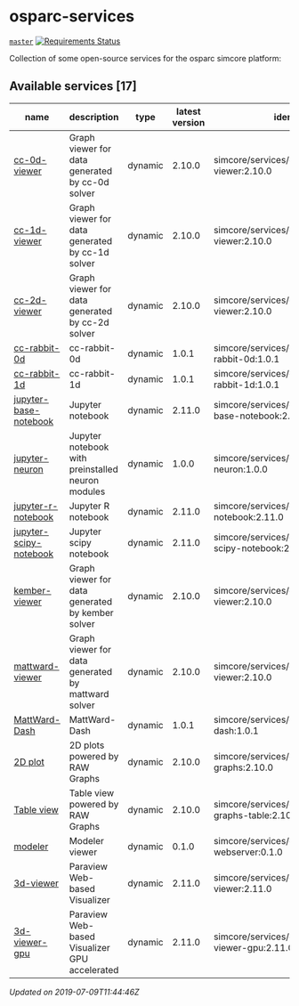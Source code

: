 # osparc-services

<!-- NOTE: when branched replace `master` in urls -->
[`master`](https://github.com/itisfoundation/osparc-services/tree/master)
[![Requirements Status](https://requires.io/github/ITISFoundation/osparc-services/requirements.svg?branch=master)](https://requires.io/github/ITISFoundation/osparc-services/requirements/?branch=master)

Collection of some open-source services for the osparc simcore platform:








<!-- TOC_BEGIN -->
<!-- Automaticaly produced by scripts/auto-doc/create-toc.py on 2019-07-09T11:44:46Z -->
## Available services [17]
|                                   name                                    |                     description                      |   type    |  latest version  |                        identifier                        |
|---------------------------------------------------------------------------|------------------------------------------------------|-----------|------------------|----------------------------------------------------------|
|  [cc-0d-viewer](services/dy-2Dgraph/use-cases/cc)                         |  Graph viewer for data generated by cc-0d solver     |  dynamic  |  2.10.0          |  simcore/services/dynamic/cc-0d-viewer:2.10.0            |
|  [cc-1d-viewer](services/dy-2Dgraph/use-cases/cc)                         |  Graph viewer for data generated by cc-1d solver     |  dynamic  |  2.10.0          |  simcore/services/dynamic/cc-1d-viewer:2.10.0            |
|  [cc-2d-viewer](services/dy-2Dgraph/use-cases/cc)                         |  Graph viewer for data generated by cc-2d solver     |  dynamic  |  2.10.0          |  simcore/services/dynamic/cc-2d-viewer:2.10.0            |
|  [cc-rabbit-0d](services/dy-dash/cc-rabbit-0d/src)                        |  cc-rabbit-0d                                        |  dynamic  |  1.0.1           |  simcore/services/dynamic/cc-rabbit-0d:1.0.1             |
|  [cc-rabbit-1d](services/dy-dash/cc-rabbit-1d/src)                        |  cc-rabbit-1d                                        |  dynamic  |  1.0.1           |  simcore/services/dynamic/cc-rabbit-1d:1.0.1             |
|  [jupyter-base-notebook](services/dy-jupyter/services/dy-jupyter)         |  Jupyter notebook                                    |  dynamic  |  2.11.0          |  simcore/services/dynamic/jupyter-base-notebook:2.11.0   |
|  [jupyter-neuron](services/dy-jupyter-extensions/neuron/)                 |  Jupyter notebook with preinstalled neuron modules   |  dynamic  |  1.0.0           |  simcore/services/dynamic/jupyter-neuron:1.0.0           |
|  [jupyter-r-notebook](services/dy-jupyter/services/dy-jupyter)            |  Jupyter R notebook                                  |  dynamic  |  2.11.0          |  simcore/services/dynamic/jupyter-r-notebook:2.11.0      |
|  [jupyter-scipy-notebook](services/dy-jupyter/services/dy-jupyter)        |  Jupyter scipy notebook                              |  dynamic  |  2.11.0          |  simcore/services/dynamic/jupyter-scipy-notebook:2.11.0  |
|  [kember-viewer](services/dy-2Dgraph/use-cases/kember)                    |  Graph viewer for data generated by kember solver    |  dynamic  |  2.10.0          |  simcore/services/dynamic/kember-viewer:2.10.0           |
|  [mattward-viewer](services/dy-2Dgraph/use-cases/mattward)                |  Graph viewer for data generated by mattward solver  |  dynamic  |  2.10.0          |  simcore/services/dynamic/mattward-viewer:2.10.0         |
|  [MattWard-Dash](services/dy-dash/mattward-dash/src)                      |  MattWard-Dash                                       |  dynamic  |  1.0.1           |  simcore/services/dynamic/mattward-dash:1.0.1            |
|  [2D plot](services/dy-raw-graphs/services/dy-raw-graphs)                 |  2D plots powered by RAW Graphs                      |  dynamic  |  2.10.0          |  simcore/services/dynamic/raw-graphs:2.10.0              |
|  [Table view](services/dy-raw-graphs/services/dy-raw-graphs)              |  Table view powered by RAW Graphs                    |  dynamic  |  2.10.0          |  simcore/services/dynamic/raw-graphs-table:2.10.0        |
|  [modeler](services/dy-modeling/services/dy-modeling/server)              |  Modeler viewer                                      |  dynamic  |  0.1.0           |  simcore/services/dynamic/modeler-webserver:0.1.0        |
|  [3d-viewer](services/dy-3dvis/services/dy-3dvis/simcoreparaviewweb)      |  Paraview Web-based Visualizer                       |  dynamic  |  2.11.0          |  simcore/services/dynamic/3d-viewer:2.11.0               |
|  [3d-viewer-gpu](services/dy-3dvis/services/dy-3dvis/simcoreparaviewweb)  |  Paraview Web-based Visualizer GPU accelerated       |  dynamic  |  2.11.0          |  simcore/services/dynamic/3d-viewer-gpu:2.11.0           |
*Updated on 2019-07-09T11:44:46Z*

<!-- TOC_END -->












